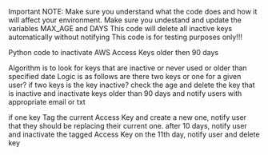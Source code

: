 Important NOTE: Make sure you understand what the code does and how it will affect your environment. 
		Make sure you undestand and update the variables MAX_AGE and DAYS
		This code will delete all inactive keys automatically without notifying
		This code is for testing purposes only!!!

Python code to inactivate AWS Access Keys older then 90 days

Algorithm is to look for keys that are inactive or never used or older than specified date
Logic is as follows
are there two keys or one for a given user?
if two keys
	is the key inactive?
	check the age and delete the key that is inactive 
		  and 
	inactivate keys	older than 90 days and notify users with appropriate email or txt
	
if one key
	Tag the current Access Key and
	create a new one, notify user that they should be 		replacing their current one.
		after 10 days, notify user and inactivate 		the tagged Access Key
	on the 11th day, notify user and delete key